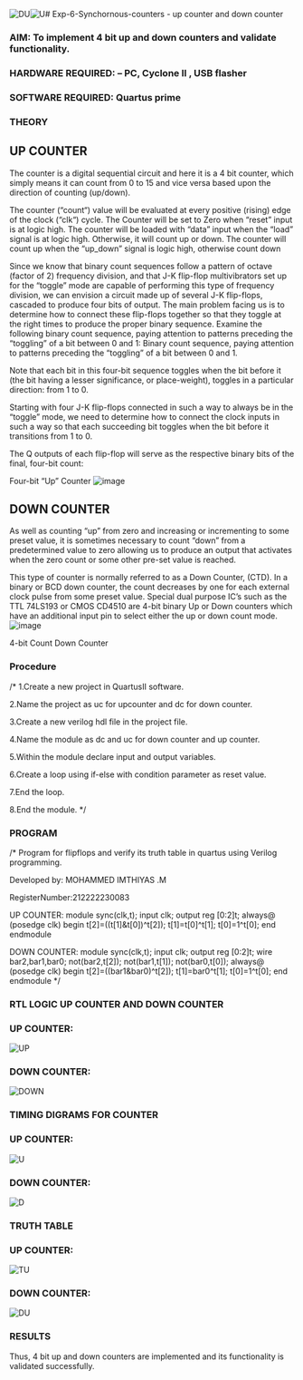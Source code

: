 ![DU](https://github.com/imthiyas19/Exp-7-Synchornous-counters-/assets/120353416/4987ab59-b623-4b0e-948a-140ed2d9be7d)![U](https://github.com/imthiyas19/Exp-7-Synchornous-counters-/assets/120353416/1d39840d-f90c-42e9-89df-61140ff006f1)# Exp-6-Synchornous-counters - up counter and down counter 
### AIM: To implement 4 bit up and down counters and validate  functionality.
### HARDWARE REQUIRED:  – PC, Cyclone II , USB flasher
### SOFTWARE REQUIRED:   Quartus prime
### THEORY 

## UP COUNTER 
The counter is a digital sequential circuit and here it is a 4 bit counter, which simply means it can count from 0 to 15 and vice versa based upon the direction of counting (up/down). 

The counter (“count“) value will be evaluated at every positive (rising) edge of the clock (“clk“) cycle.
The Counter will be set to Zero when “reset” input is at logic high.
The counter will be loaded with “data” input when the “load” signal is at logic high. Otherwise, it will count up or down.
The counter will count up when the “up_down” signal is logic high, otherwise count down

Since we know that binary count sequences follow a pattern of octave (factor of 2) frequency division, and that J-K flip-flop multivibrators set up for the “toggle” mode are capable of performing this type of frequency division, we can envision a circuit made up of several J-K flip-flops, cascaded to produce four bits of output.
The main problem facing us is to determine how to connect these flip-flops together so that they toggle at the right times to produce the proper binary sequence.
Examine the following binary count sequence, paying attention to patterns preceding the “toggling” of a bit between 0 and 1:
Binary count sequence, paying attention to patterns preceding the “toggling” of a bit between 0 and 1.

Note that each bit in this four-bit sequence toggles when the bit before it (the bit having a lesser significance, or place-weight), toggles in a particular direction: from 1 to 0.



 
 

Starting with four J-K flip-flops connected in such a way to always be in the “toggle” mode, we need to determine how to connect the clock inputs in such a way so that each succeeding bit toggles when the bit before it transitions from 1 to 0.

The Q outputs of each flip-flop will serve as the respective binary bits of the final, four-bit count:

 
 

Four-bit “Up” Counter
![image](https://user-images.githubusercontent.com/36288975/169644758-b2f4339d-9532-40c5-af40-8f4f8c942e2c.png)



## DOWN COUNTER 

As well as counting “up” from zero and increasing or incrementing to some preset value, it is sometimes necessary to count “down” from a predetermined value to zero allowing us to produce an output that activates when the zero count or some other pre-set value is reached.

This type of counter is normally referred to as a Down Counter, (CTD). In a binary or BCD down counter, the count decreases by one for each external clock pulse from some preset value. Special dual purpose IC’s such as the TTL 74LS193 or CMOS CD4510 are 4-bit binary Up or Down counters which have an additional input pin to select either the up or down count mode.
![image](https://user-images.githubusercontent.com/36288975/169644844-1a14e123-7228-4ed8-81a9-eb937dff4ac8.png)


4-bit Count Down Counter
### Procedure
/* 1.Create a new project in QuartusII software.

2.Name the project as uc for upcounter and dc for down counter.

3.Create a new verilog hdl file in the project file.

4.Name the module as dc and uc for down counter and up counter.

5.Within the module declare input and output variables.

6.Create a loop using if-else with condition parameter as reset value.

7.End the loop.

8.End the module. */


### PROGRAM 

/* Program for flipflops and verify its truth table in quartus using Verilog programming.

Developed by: MOHAMMED IMTHIYAS .M

RegisterNumber:212222230083

UP COUNTER:
module sync(clk,t); input clk; output reg [0:2]t; always@ (posedge clk) begin t[2]=((t[1]&t[0])^t[2]); t[1]=t[0]^t[1]; t[0]=1^t[0]; end endmodule

DOWN COUNTER:
module sync(clk,t); input clk; output reg [0:2]t; wire bar2,bar1,bar0; not(bar2,t[2]); not(bar1,t[1]); not(bar0,t[0]); always@ (posedge clk) begin t[2]=((bar1&bar0)^t[2]); t[1]=bar0^t[1]; t[0]=1^t[0]; end endmodule */





### RTL LOGIC UP COUNTER AND DOWN COUNTER  
### UP COUNTER:



![UP](https://github.com/imthiyas19/Exp-7-Synchornous-counters-/assets/120353416/b0570161-e619-40fa-a4b2-adb8d9ab117b)

### DOWN COUNTER:


![DOWN](https://github.com/imthiyas19/Exp-7-Synchornous-counters-/assets/120353416/d074a771-d801-40e6-8415-923c018e1ef1)


### TIMING DIGRAMS FOR COUNTER  
### UP COUNTER:

![U](https://github.com/imthiyas19/Exp-7-Synchornous-counters-/assets/120353416/51c5f663-3c41-4f25-b11a-ba6ca30fd1a8)


### DOWN COUNTER:


![D](https://github.com/imthiyas19/Exp-7-Synchornous-counters-/assets/120353416/b7a1fc0f-a4f2-4b36-8345-db2829cc1ae7)

### TRUTH TABLE 
### UP COUNTER:




![TU](https://github.com/imthiyas19/Exp-7-Synchornous-counters-/assets/120353416/5e6a3db6-caf4-4b6d-8a6e-0302aea18921)
### DOWN COUNTER:



![DU](https://github.com/imthiyas19/Exp-7-Synchornous-counters-/assets/120353416/5096723b-6c43-4727-8acf-9f10369e134e)

### RESULTS 
Thus, 4 bit up and down counters are implemented and its functionality is validated successfully.



